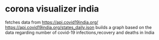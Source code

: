 # corona visualizer india
fetches data from https://api.covid19india.org/ 
https://api.covid19india.org/states_daily.json
builds a graph based on the data regarding number of covid-19 infections,recovery and deaths in India
